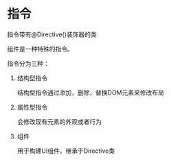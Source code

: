 # 指令

指令带有@Directive()装饰器的类

组件是一种特殊的指令。

指令分为三种：

1. 结构型指令

	结构型指令通过添加，删除，替换DOM元素来修改布局

2. 属性型指令

	会修改现有元素的外观或者行为

3. 组件

	用于构建UI组件，继承于Directive类